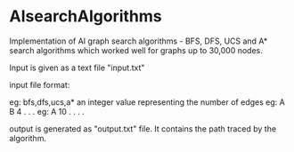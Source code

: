# AIsearchAlgorithms
Implementation of AI graph search algorithms - BFS, DFS, UCS and A* search algorithms which worked well for graphs up to 30,000 nodes.

Input is given as a text file "input.txt"

input file format:

<searchAlgorithm> eg: bfs,dfs,ucs,a*
<number of nodes> an integer value representing the number of edges
<edges and their weights> eg: A B 4
.
.
.
<edges and their weights>
<number of hueristic lines>
<hueristic values> eg: A 10
.
.
.
.
<hueristic values>


output is generated as "output.txt" file. It contains the path traced by the algorithm. 
